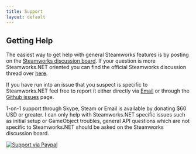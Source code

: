 ```yaml
---
title: Support
layout: default
---
```

## Getting Help

The easiest way to get help with general Steamworks features is by posting on the [Steamworks discussion board](http://steamcommunity.com/groups/steamworks/discussions). If your question is more Steamworks.NET oriented you can find the official Steamworks discussion thread over [here](http://steamcommunity.com/groups/steamworks/discussions/0/666827974770212954/).

If you have run into an issue that you suspect is specific to Steamworks.NET feel free to report it either directly via [Email](mailto:support@rileylabrecque.com) or through the [Github issues](https://github.com/rlabrecque/Steamworks.NET/issues) page.

1-on-1 support through Skype, Steam or Email is available by donating $60 USD or greater. I can only help with Steamworks.NET specific issues such as initial setup or GameObject troubles, general API questions which are not specific to Steamworks.NET should be asked on the Steamworks discussion board.

[![Support via Paypal](https://www.paypalobjects.com/en_US/i/btn/btn_donateCC_LG.gif)](https://www.paypal.com/cgi-bin/webscr?cmd=_s-xclick&hosted_button_id=YFZZER8VNXKRC)